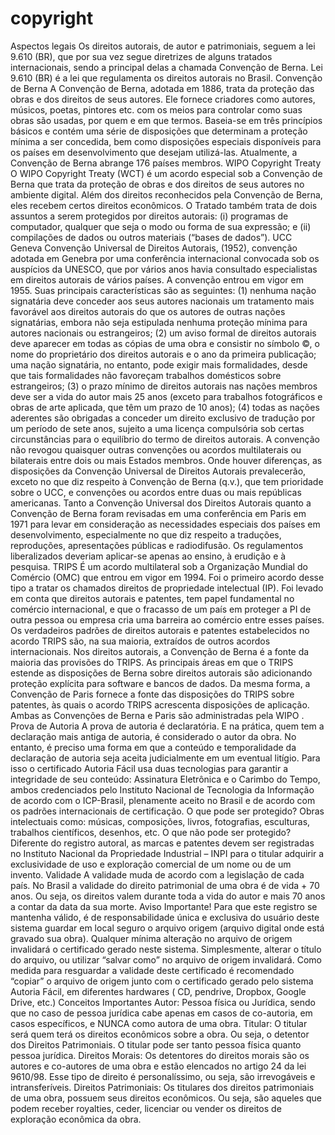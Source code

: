 # copyright
Aspectos legais  Os direitos autorais, de autor e patrimoniais, seguem a lei 9.610 (BR), que por sua vez segue diretrizes de alguns tratados internacionais, sendo a principal delas a chamada Convenção de Berna. Lei 9.610 (BR) é a lei que regulamenta os direitos autorais no Brasil.  Convenção de Berna A Convenção de Berna, adotada em 1886, trata da proteção das obras e dos direitos de seus autores. Ele fornece criadores como autores, músicos, poetas, pintores etc. com os meios para controlar como suas obras são usadas, por quem e em que termos. Baseia-se em três princípios básicos e contém uma série de disposições que determinam a proteção mínima a ser concedida, bem como disposições especiais disponíveis para os países em desenvolvimento que desejam utilizá-las.  Atualmente, a Convenção de Berna abrange 176 países  membros.  WIPO Copyright Treaty O WIPO Copyright Treaty (WCT)  é um acordo especial sob a Convenção de Berna que trata da proteção de obras e dos direitos de seus autores no ambiente digital. Além dos direitos reconhecidos pela Convenção de Berna, eles recebem certos direitos econômicos. O Tratado também trata de dois assuntos a serem protegidos por direitos autorais: (i) programas de computador, qualquer que seja o modo ou forma de sua expressão; e (ii) compilações de dados ou outros materiais (“bases de dados”).  UCC Geneva Convenção Universal de Direitos Autorais, (1952), convenção adotada em Genebra por uma conferência internacional convocada sob os auspícios da UNESCO, que por vários anos havia consultado especialistas em direitos autorais de vários países. A convenção entrou em vigor em 1955.  Suas principais características são as seguintes:  (1) nenhuma nação signatária deve conceder aos seus autores nacionais um tratamento mais favorável aos direitos autorais do que os autores de outras nações signatárias, embora não seja estipulada nenhuma proteção mínima para autores nacionais ou estrangeiros;  (2) um aviso formal de direitos autorais deve aparecer em todas as cópias de uma obra e consistir no símbolo ©, o nome do proprietário dos direitos autorais e o ano da primeira publicação; uma nação signatária, no entanto, pode exigir mais formalidades, desde que tais formalidades não favoreçam trabalhos domésticos sobre estrangeiros;  (3) o prazo mínimo de direitos autorais nas nações membros deve ser a vida do autor mais 25 anos (exceto para trabalhos fotográficos e obras de arte aplicada, que têm um prazo de 10 anos);  (4) todas as nações aderentes são obrigadas a conceder um direito exclusivo de tradução por um período de sete anos, sujeito a uma licença compulsória sob certas circunstâncias para o equilíbrio do termo de direitos autorais.  A convenção não revogou quaisquer outras convenções ou acordos multilaterais ou bilaterais entre dois ou mais Estados membros. Onde houver diferenças, as disposições da Convenção Universal de Direitos Autorais prevalecerão, exceto no que diz respeito à Convenção de Berna (q.v.), que tem prioridade sobre o UCC, e convenções ou acordos entre duas ou mais repúblicas americanas.  Tanto a Convenção Universal dos Direitos Autorais quanto a Convenção de Berna foram revisadas em uma conferência em Paris em 1971 para levar em consideração as necessidades especiais dos países em desenvolvimento, especialmente no que diz respeito a traduções, reproduções, apresentações públicas e radiodifusão. Os regulamentos liberalizados deveriam aplicar-se apenas ao ensino, à erudição e à pesquisa.  TRIPS É um acordo multilateral sob a Organização Mundial do Comércio (OMC) que entrou em vigor em 1994. Foi o primeiro acordo desse tipo a tratar os chamados direitos de propriedade intelectual (IP).  Foi levado em conta que direitos autorais e patentes, tem papel fundamental no comércio internacional, e que o fracasso de um país em proteger a PI de outra pessoa ou empresa cria uma barreira ao comércio entre esses países.  Os verdadeiros padrões de direitos autorais e patentes estabelecidos no acordo TRIPS são, na sua maioria, extraídos de outros acordos internacionais. Nos direitos autorais, a Convenção de Berna é a fonte da maioria das provisões do TRIPS. As principais áreas em que o TRIPS estende as disposições de Berna sobre direitos autorais são adicionando proteção explícita para software e bancos de dados.  Da mesma forma, a Convenção de Paris fornece a fonte das disposições do TRIPS sobre patentes, às quais o acordo TRIPS acrescenta disposições de aplicação. Ambas as Convenções de Berna e Paris são administradas pela WIPO .  Prova de Autoria A prova de autoria é declaratória. E na prática, quem tem a declaração mais antiga de autoria, é considerado o autor da obra.  No entanto, é preciso uma forma em que a conteúdo e temporalidade da declaração de autoria seja aceita judicialmente em um eventual litígio.  Para isso o certificado Autoria Fácil usa duas tecnologias para garantir a integridade de seu conteúdo: Assinatura Eletrônica e o Carimbo do Tempo, ambos credenciados pelo Instituto Nacional de Tecnologia da Informação de acordo com o ICP-Brasil, plenamente aceito no Brasil e de acordo com os padrões internacionais de certificação.  O que pode ser protegido? Obras intelectuais como: músicas, composições, livros, fotografias, esculturas, trabalhos científicos, desenhos, etc.  O que não pode ser protegido? Diferente do registro autoral, as marcas e patentes  devem ser registradas no Instituto Nacional da Propriedade Industrial – INPI para o titular adquirir a exclusividade de uso e exploração comercial de um nome ou de um invento.  Validade A validade muda de acordo com a legislação de cada país. No Brasil a validade do direito patrimonial de uma obra é de vida + 70 anos. Ou seja, os direitos valem durante toda a vida do autor e mais 70 anos a contar da data da sua morte.  Aviso Importante! Para que este registro se mantenha válido, é de responsabilidade única e exclusiva do usuário deste sistema guardar em local seguro o arquivo origem (arquivo digital onde está gravado sua obra).  Qualquer mínima alteração no arquivo de origem invalidará o certificado gerado neste sistema. Simplesmente, alterar o título do arquivo, ou utilizar “salvar como” no arquivo de origem invalidará.  Como medida para resguardar a validade deste certificado é recomendado “copiar” o arquivo de origem junto com o certificado gerado pelo sistema Autoria Fácil, em diferentes hardwares ( CD, pendrive, Dropbox, Google Drive, etc.)  Conceitos Importantes Autor: Pessoa física ou Jurídica, sendo que no caso de pessoa jurídica cabe apenas em casos de co-autoria, em casos específicos, e NUNCA como autora de uma obra.  Titular: O titular será quem terá os direitos econômicos sobre a obra. Ou seja, o detentor dos Direitos Patrimoniais. O titular pode ser tanto pessoa física quanto pessoa jurídica.  Direitos Morais: Os detentores do direitos morais são os autores e co-autores de uma obra e estão elencados no artigo 24 da lei 9610/98. Esse tipo de direito é personalíssimo, ou seja, são irrevogáveis e intransferíveis.  Direitos Patrimoniais: Os titulares dos direitos patrimoniais de uma obra, possuem seus direitos econômicos. Ou seja, são aqueles que podem receber royalties, ceder, licenciar ou vender os direitos de exploração econômica da obra.
